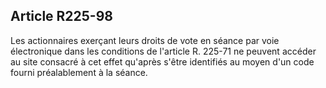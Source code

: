 Article R225-98
----
Les actionnaires exerçant leurs droits de vote en séance par voie électronique
dans les conditions de l'article R. 225-71 ne peuvent accéder au site consacré à
cet effet qu'après s'être identifiés au moyen d'un code fourni préalablement à
la séance.
